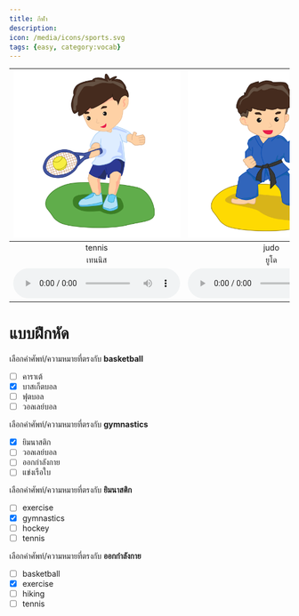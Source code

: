 ```yaml
---
title: กีฬา
description: 
icon: /media/icons/sports.svg
tags: {easy, category:vocab}
---
```


<div class="carrousel">


|![](/media/img/sports/tennis.svg)|![](/media/img/sports/judo.svg)|![](/media/img/sports/yoga.svg)|![](/media/img/sports/swimming.svg)|![](/media/img/sports/hiking.svg)|![](/media/img/sports/karate.svg)|![](/media/img/sports/hockey.svg)|![](/media/img/sports/golf.svg)|![](/media/img/sports/gymnastics.svg)|![](/media/img/sports/exercise.svg)|![](/media/img/sports/skiing.svg)|![](/media/img/sports/jogging.svg)|![](/media/img/sports/soccer.svg)|![](/media/img/sports/rugby.svg)|![](/media/img/sports/table&#x20;tennis.svg)|![](/media/img/sports/volleyball.svg)|![](/media/img/sports/basketball.svg)|![](/media/img/sports/sailing.svg)|
| :----: | :----: | :----: | :----: | :----: | :----: | :----: | :----: | :----: | :----: | :----: | :----: | :----: | :----: | :----: | :----: | :----: | :----: |
|tennis|judo|yoga|swimming|hiking|karate|hockey|golf|gymnastics|exercise|skiing|jogging|soccer|rugby|table&#x20;tennis|volleyball|basketball|sailing|
|เทนนิส|ยูโด|โยคะ|ว่ายน้ํา|ปีนเขา|คาราเต้|ฮอกกี้|กอล์ฟ|ยิมนาสติก|ออกกําลังกาย|สกี|วิ่งออกกําลังกาย|ฟุตบอล|รักบี้|ปิงปอง|วอลเลย์บอล|บาสเก็ตบอล|แข่งเรือใบ|
|![](/media/audio/tennis.mp3)|![](/media/audio/judo.mp3)|![](/media/audio/yoga.mp3)|![](/media/audio/swimming.mp3)|![](/media/audio/hiking.mp3)|![](/media/audio/karate.mp3)|![](/media/audio/hockey.mp3)|![](/media/audio/golf.mp3)|![](/media/audio/gymnastics.mp3)|![](/media/audio/exercise.mp3)|![](/media/audio/skiing.mp3)|![](/media/audio/jogging.mp3)|![](/media/audio/soccer.mp3)|![](/media/audio/rugby.mp3)|![](/media/audio/table&#x20;tennis.mp3)|![](/media/audio/volleyball.mp3)|![](/media/audio/basketball.mp3)|![](/media/audio/sailing.mp3)|

</div>



# แบบฝึกหัด


 เลือกคำศัพท์/ความหมายที่ตรงกับ **basketball**
 - [ ] คาราเต้
 - [x] บาสเก็ตบอล
 - [ ] ฟุตบอล
 - [ ] วอลเลย์บอล

 เลือกคำศัพท์/ความหมายที่ตรงกับ **gymnastics**
 - [x] ยิมนาสติก
 - [ ] วอลเลย์บอล
 - [ ] ออกกําลังกาย
 - [ ] แข่งเรือใบ

 เลือกคำศัพท์/ความหมายที่ตรงกับ **ยิมนาสติก**
 - [ ] exercise
 - [x] gymnastics
 - [ ] hockey
 - [ ] tennis

 เลือกคำศัพท์/ความหมายที่ตรงกับ **ออกกําลังกาย**
 - [ ] basketball
 - [x] exercise
 - [ ] hiking
 - [ ] tennis
